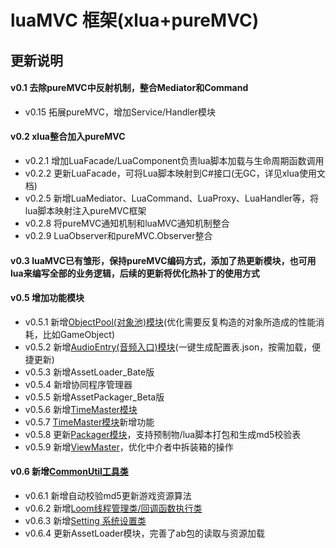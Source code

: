 # luaMVC 框架(xlua+pureMVC)

## 更新说明
#### v0.1 去除pureMVC中反射机制，整合Mediator和Command
-  v0.15 拓展pureMVC，增加Service/Handler模块
#### v0.2 xlua整合加入pureMVC
-  v0.2.1 增加LuaFacade/LuaComponent负责lua脚本加载与生命周期函数调用
-  v0.2.2 更新LuaFacade，可将Lua脚本映射到C#接口(无GC，详见xlua使用文档)
-  v0.2.5 新增LuaMediator、LuaCommand、LuaProxy、LuaHandler等，将lua脚本映射注入pureMVC框架
-  v0.2.8 将pureMVC通知机制和luaMVC通知机制整合
-  v0.2.9 LuaObserver和pureMVC.Observer整合
#### v0.3 luaMVC已有雏形，保持pureMVC编码方式，添加了热更新模块，也可用lua来编写全部的业务逻辑，后续的更新将优化热补丁的使用方式
#### v0.5 增加功能模块
-  v0.5.1 新增[ObjectPool(对象池)模块](https://github.com/ll4080333/luaMVC/blob/master/Documents/ObjectPool.md)(优化需要反复构造的对象所造成的性能消耗，比如GameObject)
-  v0.5.2 新增[AudioEntry(音频入口)模块](https://github.com/ll4080333/luaMVC/blob/master/Documents/AudioEntry.md)(一键生成配置表.json，按需加载，便捷更新)
-  v0.5.3 新增AssetLoader_Bate版
-  v0.5.4 新增协同程序管理器
-  v0.5.5 新增AssetPackager_Beta版
-  v0.5.6 新增[TimeMaster模块]()
-  v0.5.7 [TimeMaster模块]()新增功能
-  v0.5.8 更新[Packager模块]()，支持预制物/lua脚本打包和生成md5校验表
-  v0.5.9 新增[ViewMaster]()，优化中介者中拆装箱的操作
#### v0.6 新增[CommonUtil工具类]()
-  v0.6.1 新增自动校验md5更新游戏资源算法
-  v0.6.2 新增[Loom线程管理类/回调函数执行类]()
-  v0.6.3 新增[Setting 系统设置类]()
-  v0.6.4 更新AssetLoader模块，完善了ab包的读取与资源加载